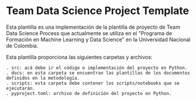 # Team Data Science Project Template

Esta plantilla es una implementación de la plantilla de proyecto de Team Data Science Process que actualmente se utiliza en el "Programa de Formación en Machine Learning y Data Science" en la Universidad Nacional de Colombia.

Esta plantilla proporciona las siguientes carpetas y archivos:

    . src: acá debe ir el código o implementación del proyecto en Python.
    . docs: en esta carpeta se encuentran las plantillas de los documentos definidos en la metodología.
    . scripts: esta carpeta debe contener los scripts/notebooks que se ejecutarán.
    . pyproject.toml: archivo de definición del proyecto en Python.
